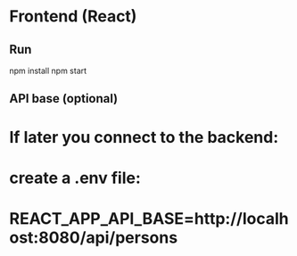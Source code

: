 # Frontend (React)

## Run
npm install
npm start

## API base (optional)
# If later you connect to the backend:
# create a .env file:
# REACT_APP_API_BASE=http://localhost:8080/api/persons
